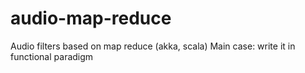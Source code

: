 # audio-map-reduce
Audio filters based on map reduce (akka, scala)
Main case: write it in functional paradigm
